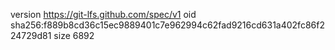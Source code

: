 version https://git-lfs.github.com/spec/v1
oid sha256:f889b8cd36c15ec9889401c7e962994c62fad9216cd631a402fc86f224729d81
size 6892
